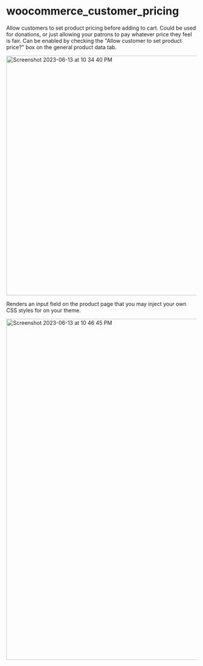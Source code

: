 # woocommerce_customer_pricing

Allow customers to set product pricing before adding to cart. Could be used for donations, or just allowing your patrons to pay whatever price they feel is fair. Can be enabled by checking the "Allow customer to set product price?" box on the general product data tab.
 
<img width="634" alt="Screenshot 2023-06-13 at 10 34 40 PM" src="https://github.com/fyrware/woocommerce_customer_pricing/assets/1518343/04f18325-fc33-4991-85c0-a93d9c39ee0c">

Renders an input field on the product page that you may inject your own CSS styles for on your theme.

<img width="902" alt="Screenshot 2023-06-13 at 10 46 45 PM" src="https://github.com/fyrware/woocommerce_customer_pricing/assets/1518343/3c2976fc-f82e-4393-87dd-462e04d87116">
